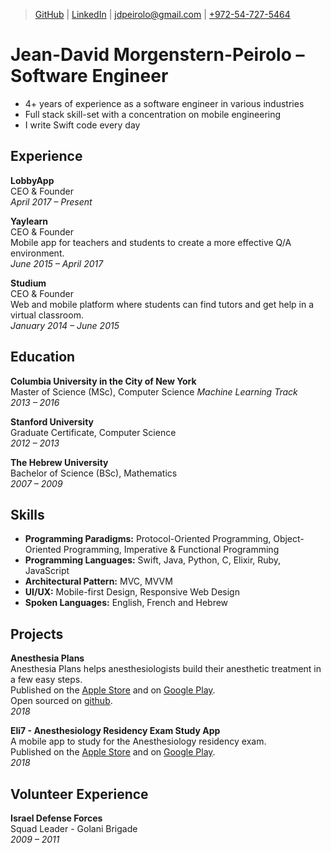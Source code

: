 > [GitHub](https://www.github.com/jeandavid) |
[LinkedIn](https://www.linkedin.com/in/jeandavidmp) |
[jdpeirolo@gmail.com](mailto:jdpeirolo@gmail.com) |
[+972-54-727-5464](tel:00972547275464)

# Jean-David Morgenstern-Peirolo &ndash; Software Engineer
- 4+ years of experience as a software engineer in various industries
- Full stack skill-set with a concentration on mobile engineering
- I write Swift code every day

## Experience
**LobbyApp**  
CEO & Founder  
*April 2017 &ndash; Present*  

**Yaylearn**  
CEO & Founder  
Mobile app for teachers and students to create a more effective Q/A environment.   
*June 2015 &ndash; April 2017*  

**Studium**  
CEO & Founder  
Web and mobile platform where students can find tutors and get help in a virtual classroom.  
*January 2014 &ndash; June 2015*  

## Education
**Columbia University in the City of New York**  
Master of Science (MSc), Computer Science
*Machine Learning Track*  
*2013 – 2016*

**Stanford University**  
Graduate Certificate, Computer Science  
*2012 – 2013*

**The Hebrew University**  
Bachelor of Science (BSc), Mathematics  
*2007 – 2009*

## Skills
- **Programming Paradigms:** Protocol-Oriented Programming, Object-Oriented Programming, Imperative & Functional Programming
- **Programming Languages:** Swift, Java, Python, C, Elixir, Ruby, JavaScript
- **Architectural Pattern:** MVC, MVVM
- **UI/UX:** Mobile-first Design, Responsive Web Design
- **Spoken Languages:** English, French and Hebrew

## Projects
**Anesthesia Plans**  
Anesthesia Plans helps anesthesiologists build their anesthetic treatment in a few easy steps.  
Published on the [Apple Store](https://itunes.apple.com/il/app/%D7%AA%D7%95%D7%9B%D7%A0%D7%99%D7%95%D7%AA-%D7%94%D7%A8%D7%93%D7%9E%D7%94/id1402481339?mt=8) and on [Google Play](https://play.google.com/store/apps/details?id=com.elishou.anesthesiaplan).  
Open sourced on [github](https://github.com/jeandavid/anesthesia_plan_ios).  
*2018*

**Eli7 - Anesthesiology Residency Exam Study App**  
A mobile app to study for the Anesthesiology residency exam.   
Published on the [Apple Store](https://itunes.apple.com/il/app/eli7/id1380037770?mt=8) and on [Google Play](https://play.google.com/store/apps/details?id=com.elishou.eli7).  
*2018*

## Volunteer Experience
**Israel Defense Forces**  
Squad Leader - Golani Brigade  
*2009 – 2011*
